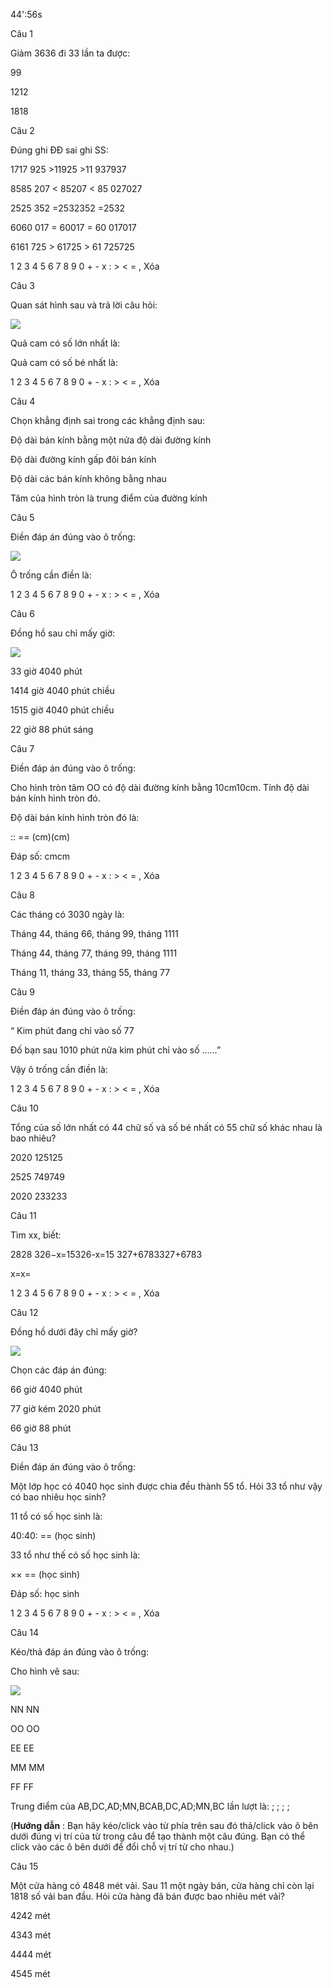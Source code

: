 44':56s

Câu 1

Giảm 3636 đi 33 lần ta được:

99

1212

1818

Câu 2

Đúng ghi ĐĐ sai ghi SS:

1717 925 >11925 >11 937937  

8585 207 < 85207 < 85 027027  

2525 352 =2532352 =2532

6060 017 = 60017 = 60 017017  

6161 725 > 61725 > 61 725725  

1 2 3 4 5 6 7 8 9 0 + - x : > < = , Xóa

Câu 3

Quan sát hình sau và trả lời câu hỏi:

![](https://onthi123.vn/public/uploads/1b_20.png)

Quả cam có số lớn nhất là:  

Quả cam có số bé nhất là:  

1 2 3 4 5 6 7 8 9 0 + - x : > < = , Xóa

Câu 4

Chọn khẳng định sai trong các khẳng định sau:

Độ dài bán kính bằng một nửa độ dài đường kính

Độ dài đường kính gấp đôi bán kính

Độ dài các bán kính không bằng nhau

Tâm của hình tròn là trung điểm của đường kính

Câu 5

Điền đáp án đúng vào ô trống: 

![](https://onthi123.vn/public/uploads/1_315.png)

Ô trống cần điền là:  

1 2 3 4 5 6 7 8 9 0 + - x : > < = , Xóa

Câu 6

Đồng hồ sau chỉ mấy giờ:

![](https://onthi123.vn/public/uploads/6_151.png)

33 giờ 4040 phút

1414 giờ 4040 phút chiều 

1515 giờ 4040 phút chiều 

22 giờ 88 phút sáng 

Câu 7

Điền đáp án đúng vào ô trống: 

Cho hình tròn tâm OO có độ dài đường kính bằng 10cm10cm. Tính độ dài bán kính hình tròn đó.

Độ dài bán kính hình tròn đó là:

::  ==  (cm)(cm)

Đáp số:  cmcm

1 2 3 4 5 6 7 8 9 0 + - x : > < = , Xóa

Câu 8

Các tháng có 3030 ngày là:

Tháng 44, tháng 66, tháng 99, tháng 1111

Tháng 44, tháng 77, tháng 99, tháng 1111

Tháng 11, tháng 33, tháng 55, tháng 77

Câu 9

Điền đáp án đúng vào ô trống:

“ Kim phút đang chỉ vào số 77

Đố bạn sau 1010 phút nữa kim phút chỉ vào số ……”

Vậy ô trống cần điền là:  

1 2 3 4 5 6 7 8 9 0 + - x : > < = , Xóa

Câu 10

Tổng của số lớn nhất có 44 chữ số và số bé nhất có 55 chữ số khác nhau là bao nhiêu?

2020 125125

2525 749749

2020 233233

Câu 11

Tìm xx, biết: 

2828 326−x=15326-x=15 327+6783327+6783

x=x=  

1 2 3 4 5 6 7 8 9 0 + - x : > < = , Xóa

Câu 12

Đồng hồ dưới đây chỉ mấy giờ?

![](https://onthi123.vn/public/uploads/12_64.png)

Chọn các đáp án đúng:

66 giờ 4040 phút

77 giờ kém 2020 phút

66 giờ 88 phút

Câu 13

Điền đáp án đúng vào ô trống: 

Một lớp học có 4040 học sinh được chia đều thành 55 tổ. Hỏi 33 tổ như vậy có bao nhiêu học sinh?

11 tổ có số học sinh là:

40:40:  ==  (học sinh)

33 tổ như thế có số học sinh là:

××  ==  (học sinh)

Đáp số:  học sinh

1 2 3 4 5 6 7 8 9 0 + - x : > < = , Xóa

Câu 14

Kéo/thả đáp án đúng vào ô trống:

Cho hình vẽ sau:

![](https://onthi123.vn/public/uploads/14_51.png)

NN NN

OO OO

EE EE

MM MM

FF FF

Trung điểm của AB,DC,AD;MN,BCAB,DC,AD;MN,BC lần lượt là:  ;  ;  ;  ;  

(**Hướng dẫn** : Bạn hãy kéo/click vào từ phía trên sau đó thả/click vào ô bên dưới đúng vị trí của từ trong câu để tạo thành một câu đúng. Bạn có thể click vào các ô bên dưới để đổi chỗ vị trí từ cho nhau.)

Câu 15

Một cửa hàng có 4848 mét vải. Sau 11 một ngày bán, cửa hàng chỉ còn lại 1818 số vải ban đầu. Hỏi cửa hàng đã bán được bao nhiêu mét vải?

4242 mét

4343 mét

4444 mét

4545 mét
